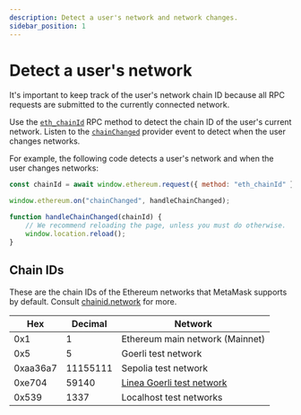 ```yaml
---
description: Detect a user's network and network changes.
sidebar_position: 1
---
```


# Detect a user's network

It's important to keep track of the user's network chain ID because all RPC requests are submitted
to the currently connected network.

Use the [`eth_chainId`](/wallet/reference/eth_chainId)
RPC method to detect the chain ID of the user's current network.
Listen to the [`chainChanged`](../../reference/provider-api.md#chainchanged) provider event to
detect when the user changes networks.

For example, the following code detects a user's network and when the user changes networks:

```javascript title="index.js"
const chainId = await window.ethereum.request({ method: "eth_chainId" });

window.ethereum.on("chainChanged", handleChainChanged);

function handleChainChanged(chainId) {
    // We recommend reloading the page, unless you must do otherwise.
    window.location.reload();
}
```

## Chain IDs

These are the chain IDs of the Ethereum networks that MetaMask supports by default.
Consult [chainid.network](https://chainid.network) for more.

| Hex      | Decimal  | Network                                                |
|----------|----------|--------------------------------------------------------|
| 0x1      | 1        | Ethereum main network (Mainnet)                        |
| 0x5      | 5        | Goerli test network                                    |
| 0xaa36a7 | 11155111 | Sepolia test network                                   |
| 0xe704   | 59140    | [Linea Goerli test network](https://docs.linea.build/) |
| 0x539    | 1337     | Localhost test networks                                |
